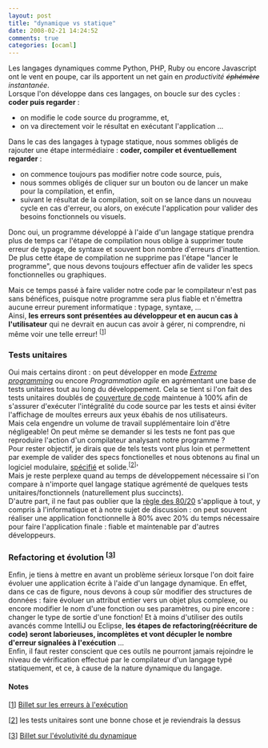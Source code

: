 ```yaml
---
layout: post
title: "dynamique vs statique"
date: 2008-02-21 14:24:52
comments: true
categories: [ocaml]
---
```

<p>Les langages dynamiques comme Python, PHP, Ruby ou encore Javascript ont le
vent en poupe, car ils apportent un net gain en <em>productivit&#233;
<del>&#233;ph&#233;m&#232;re</del> instantan&#233;e</em>.<br />
Lorsque l'on d&#233;veloppe dans ces langages, on boucle sur des cycles&#160;:
<strong>coder puis regarder</strong>&#160;:</p>
<ul>
<li>on modifie le code source du programme, et,</li>
<li>on va directement voir le r&#233;sultat en ex&#233;cutant l'application ...</li>
</ul>
<p>Dans le cas des langages &#224; typage statique, nous sommes oblig&#233;s de rajouter
une &#233;tape interm&#233;diaire&#160;: <strong>coder, compiler et &#233;ventuellement
regarder</strong>&#160;:</p>
<ul>
<li>on commence toujours pas modifier notre code source, puis,</li>
<li>nous sommes oblig&#233;s de cliquer sur un bouton ou de lancer un make pour la
compilation, et enfin,</li>
<li>suivant le r&#233;sultat de la compilation, soit on se lance dans un nouveau
cycle en cas d'erreur, ou alors, on ex&#233;cute l'application pour valider des
besoins fonctionnels ou visuels.<br /></li>
</ul>
<p>Donc oui, un programme d&#233;velopp&#233; &#224; l'aide d'un langage statique prendra plus
de temps car l'&#233;tape de compilation nous oblige &#224; supprimer toute erreur de
typage, de syntaxe et souvent bon nombre d'erreurs d'inattention. De plus cette
&#233;tape de compilation ne supprime pas l'&#233;tape &quot;lancer le programme&quot;, que nous
devons toujours effectuer afin de valider les specs fonctionnelles ou
graphiques.<br /></p>
<p>Mais ce temps pass&#233; &#224; faire valider notre code par le compilateur n'est pas
sans b&#233;n&#233;fices, puisque notre programme sera plus fiable et n'&#233;mettra aucune
erreur purement informatique&#160;: typage, syntaxe, ...<br />
Ainsi, <strong>les erreurs sont pr&#233;sent&#233;es au d&#233;veloppeur et en aucun cas &#224;
l'utilisateur</strong> qui ne devrait en aucun cas avoir &#224; g&#233;rer, ni
comprendre, ni m&#234;me voir une telle erreur! <sup>[<a href="#pnote-212155-1" id="rev-pnote-212155-1" name="rev-pnote-212155-1">1</a>]</sup></p>
<h3>Tests unitaires</h3>
<p>Oui mais certains diront&#160;: on peut d&#233;velopper en mode <em><a href="http://fr.wikipedia.org/wiki/Extreme_programming" hreflang="fr">Extreme
programming</a></em> ou encore <em>Programmation agile</em> en agr&#233;mentant une
base de tests unitaires tout au long du d&#233;veloppement. Cela se tient si l'on
fait des tests unitaires doubl&#233;s de <a href="http://fr.wikipedia.org/wiki/Couverture_de_code" hreflang="fr">couverture de
code</a> maintenue &#224; 100% afin de s'assurer d'ex&#233;cuter l'int&#233;gralit&#233; du code
source par les tests et ainsi &#233;viter l'affichage de moultes erreurs aux yeux
&#233;bahis de nos utilisateurs.<br />
Mais cela engendre un volume de travail suppl&#233;mentaire loin d'&#234;tre n&#233;gligeable!
On peut m&#234;me se demander si les tests ne font pas que reproduire l'action d'un
compilateur analysant notre programme ?<br />
Pour rester objectif, je dirais que de tels tests vont plus loin et permettent
par exemple de valider des specs fonctionelles et nous obtenons au final un
logiciel modulaire, <ins>sp&#233;cifi&#233;</ins> et solide.<sup>[<a href="#pnote-212155-2" id="rev-pnote-212155-2" name="rev-pnote-212155-2">2</a>]</sup>'<br />
Mais je reste perplexe quand au temps de d&#233;veloppement n&#233;cessaire si l'on
compare &#224; n'importe quel langage statique agr&#233;ment&#233; de quelques tests
unitaires/fonctionnels (naturellement plus succincts).<br />
D'autre part, il ne faut pas oublier que la <a href="http://fr.wikipedia.org/wiki/Loi_de_Pareto" hreflang="fr">r&#232;gle des 80/20</a>
s'applique &#224; tout, y compris &#224; l'informatique et &#224; notre sujet de
discussion&#160;: on peut souvent r&#233;aliser une application fonctionnelle &#224; 80%
avec 20% du temps n&#233;cessaire pour faire l'application finale&#160;: fiable et
maintenable par d'autres d&#233;veloppeurs.</p>
<h3>Refactoring et &#233;volution <sup>[<a href="#pnote-212155-3" id="rev-pnote-212155-3" name="rev-pnote-212155-3">3</a>]</sup></h3>
<p>Enfin, je tiens &#224; mettre en avant un probl&#232;me s&#233;rieux lorsque l'on doit
faire &#233;voluer une application &#233;crite &#224; l'aide d'un langage dynamique. En effet,
dans ce cas de figure, nous devons &#224; coup s&#251;r modifier des structures de
donn&#233;es&#160;: faire &#233;voluer un attribut entier vers un objet plus complexe, ou
encore modifier le nom d'une fonction ou ses param&#232;tres, ou pire encore&#160;:
changer le type de sortie d'une fonction! Et &#224; moins d'utiliser des outils
avanc&#233;s comme IntelliJ ou Eclipse, <strong>les &#233;tapes de refactoring(r&#233;&#233;criture
de code) seront laborieuses, incompl&#232;tes et vont d&#233;cupler le nombre d'erreur
signal&#233;es &#224; l'ex&#233;cution</strong> ...<br />
Enfin, il faut rester conscient que ces outils ne pourront jamais rejoindre le
niveau de v&#233;rification effectu&#233; par le compilateur d'un langage typ&#233;
statiquement, et ce, &#224; cause de la nature dynamique du langage.</p>
<div class="footnotes">
<h4>Notes</h4>
<p>[<a href="#rev-pnote-212155-1" id="pnote-212155-1" name="pnote-212155-1">1</a>] <a href="http://pinderkent.blogsavy.com/archives/157" hreflang="en">Billet sur les erreurs &#224; l'ex&#233;cution</a></p>
<p>[<a href="#rev-pnote-212155-2" id="pnote-212155-2" name="pnote-212155-2">2</a>] les tests unitaires sont une bonne chose et je
reviendrais la dessus</p>
<p>[<a href="#rev-pnote-212155-3" id="pnote-212155-3" name="pnote-212155-3">3</a>] <a href="http://blogs.tedneward.com/2008/01/24/Can+Dynamic+Languages+Scale.aspx" hreflang="en">Billet sur l'&#233;volutivit&#233; du dynamique</a></p>
</div>